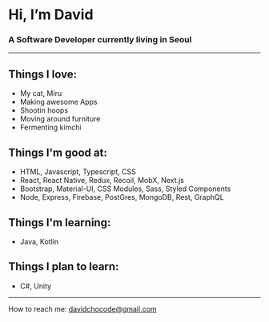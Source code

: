 # Hi, I’m David 
### A Software Developer currently living in Seoul

---
  
## Things I love:
  * My cat, Miru  
  * Making awesome Apps
  * Shootin hoops  
  * Moving around furniture
  * Fermenting kimchi  
      
## Things I'm good at:
  * HTML, Javascript, Typescript, CSS  
  * React, React Native, Redux, Recoil, MobX, Next.js
  * Bootstrap, Material-UI, CSS Modules, Sass, Styled Components
  * Node, Express, Firebase, PostGres, MongoDB, Rest, GraphQL
      
## Things I'm learning:
  * Java, Kotlin

## Things I plan to learn:
  * C#, Unity

---
  
How to reach me: davidchocode@gmail.com
